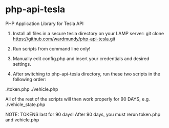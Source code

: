 # php-api-tesla
PHP Application Library for Tesla API

1. Install all files in a secure tesla directory on your LAMP server: git clone https://github.com/wardmundy/php-api-tesla.git

2. Run scripts from command line only!

3. Manually edit config.php and insert your credentials and desired settings.

4. After switching to php-api-tesla directory, run these two scripts in the following order:

./token.php
./vehicle.php

All of the rest of the scripts will then work properly for 90 DAYS, 
e.g. ./vehicle_state.php

NOTE: TOKENS last for 90 days! After 90 days, you must rerun token.php and vehicle.php
